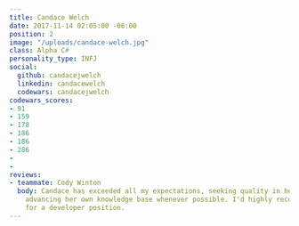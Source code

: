 ```yaml
---
title: Candace Welch
date: 2017-11-14 02:05:00 -06:00
position: 2
image: "/uploads/candace-welch.jpg"
class: Alpha C#
personality_type: INFJ
social:
  github: candacejwelch
  linkedin: candacewelch
  codewars: candacejwelch
codewars_scores:
- 91
- 159
- 178
- 186
- 186
- 286
- 
- 
reviews:
- teammate: Cody Winton
  body: Candace has exceeded all my expectations, seeking quality in her work and
    advancing her own knowledge base whenever possible. I'd highly recommend Candace
    for a developer position.
---
```


